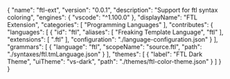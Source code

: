 {
  "name": "ftl-ext",
  "version": "0.0.1",
  "description": "Support for ftl syntax coloring",
  "engines": {
    "vscode": "^1.100.0"
  },
  "displayName": "FTL Extension",
  "categories": [
    "Programming Languages"
  ],
  "contributes": {
    "languages": [
      {
        "id": "ftl",
        "aliases": [
          "Freaking Template Language",
          "ftl"
        ],
        "extensions": [
          ".ftl"
        ],
        "configuration": "./language-configuration.json"
      }
    ],
    "grammars": [
      {
        "language": "ftl",
        "scopeName": "source.ftl",
        "path": "./syntaxes/ftl.tmLanguage.json"
      }
    ],
    "themes": [
      {
        "label": "FTL Dark Theme",
        "uiTheme": "vs-dark",
        "path": "./themes/ftl-color-theme.json"
      }
    ]
  }
}
